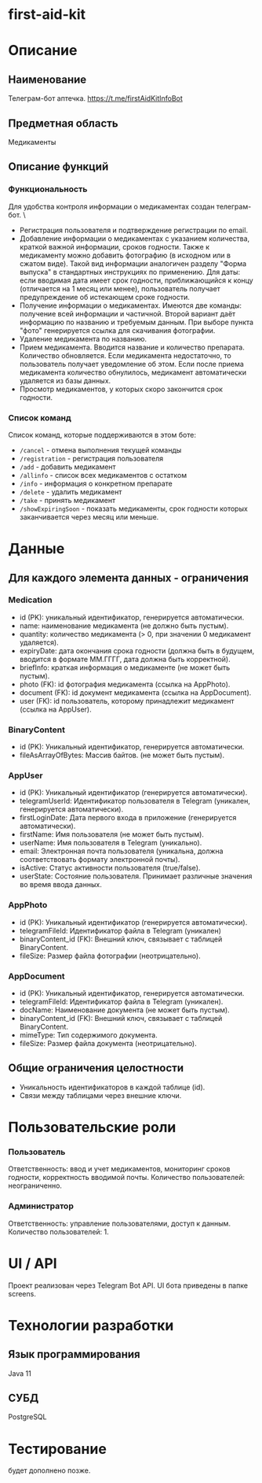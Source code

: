 # first-aid-kit
# Описание
## Наименование 
Телеграм-бот аптечка.
https://t.me/firstAidKitInfoBot
## Предметная область
Медикаменты
## Описание функций 
### Функциональность 
Для удобства контроля информации о медикаментах создан телеграм-бот. \
* Регистрация пользователя и подтверждение регистрации по email.
* Добавление информации о медикаментах с указанием количества, краткой важной информации, сроков годности. Также к медикаменту можно добавить фотографию (в исходном или в сжатом виде). Такой вид информации аналогичен разделу "Форма выпуска" в стандартных инструкциях по применению. Для даты: если вводимая дата имеет срок годности, приближающийся к концу (отличается на 1 месяц или менее), пользователь получает предупреждение об истекающем сроке годности.  
* Получение информации о медикаментах. Имеются две команды: получение всей информации и частичной. Второй вариант даёт информацию по названию и требуемым данным. При выборе пункта "фото" генерируется ссылка для скачивания фотографии. 
* Удаление медикамента по названию. 
* Прием медикамента. Вводится название и количество препарата. Количество обновляется. Если медикамента недостаточно, то пользователь получает уведомление об этом. Если после приема медикамента количество обнулилось, медикамент автоматически удаляется из базы данных.
* Просмотр медикаментов, у которых скоро закончится срок годности.

### Список команд
Список команд, которые поддерживаются в этом боте:
- `/cancel` - отмена выполнения текущей команды
- `/registration` - регистрация пользователя
- `/add` - добавить медикамент
- `/allinfo` - список всех медикаментов с остатком
- `/info` - информация о конкретном препарате
- `/delete` - удалить медикамент
- `/take` - принять медикамент
- `/showExpiringSoon` - показать медикаменты, срок годности которых заканчивается через месяц или меньше.

# Данные
## Для каждого элемента данных - ограничения
### Medication 
* id (PK): уникальный идентификатор, генерируется автоматически.
* name: наименование медикамента (не должно быть пустым).
* quantity: количество медикамента (> 0, при значении 0 медикамент удаляется).
* expiryDate: дата окончания срока годности (должна быть в будущем, вводится в формате ММ.ГГГГ, дата должна быть корректной).
* briefInfo: краткая информация о медикаменте (не может быть пустым).
* photo (FK): id фотография медикамента (ссылка на AppPhoto).
* document (FK): id документ медикаментa (ссылка на AppDocument).
* user (FK): id пользователь, которому принадлежит медикамент (ссылка на AppUser).
### BinaryContent
* id (PK): Уникальный идентификатор, генерируется автоматически.
* fileAsArrayOfBytes: Массив байтов. (не может быть пустым).
### AppUser
* id (PK): Уникальный идентификатор (генерируется автоматически).
* telegramUserId: Идентификатор пользователя в Telegram (уникален, генерируется автоматически).
* firstLoginDate: Дата первого входа в приложение (генерируется автоматически). 
* firstName: Имя пользователя (не может быть пустым).
* userName: Имя пользователя в Telegram (уникально).
* email: Электронная почта пользователя (уникальна, должна соответствовать формату электронной почты).
* isActive: Статус активности пользователя (true/false).
* userState: Состояние пользователя. Принимает различные значения во время ввода данных. 
### AppPhoto
* id (PK): Уникальный идентификатор (генерируется автоматически).
* telegramFileId: Идентификатор файла в Telegram (уникален)
* binaryContent_id (FK): Внешний ключ, связывает с таблицей BinaryContent.
* fileSize: Размер файла фотографии (неотрицательно).
### AppDocument
* id (PK): Уникальный идентификатор, генерируется автоматически.
* telegramFileId: Идентификатор файла в Telegram (уникален).
* docName: Наименование документа (не может быть пустым).
* binaryContent_id (FK): Внешний ключ, связывает с таблицей BinaryContent.
* mimeType: Тип содержимого документа.
* fileSize: Размер файла документа (неотрицательно).
## Общие ограничения целостности
* Уникальность идентификаторов в каждой таблице (id).
* Связи между таблицами через внешние ключи.
# Пользовательские роли
### Пользователь
Ответственность: ввод и учет медикаментов, мониторинг сроков годности, корректность вводимой почты.
Количество пользователей: неограниченно.
### Администратор
Ответственность: управление пользователями, доступ к данным.
Количество пользователей: 1.

# UI / API 
Проект реализован через Telegram Bot API.
UI бота приведены в папке screens.
# Технологии разработки
## Язык программирования 
Java 11
## СУБД
PostgreSQL
# Тестирование
будет дополнено позже.
